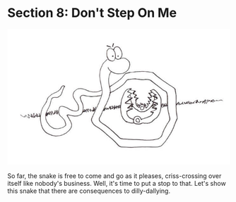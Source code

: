 # Section 8: Don't Step On Me

![](images/dont-step-on-me.jpg)

So far, the snake is free to come and go as it pleases, criss-crossing
over itself like nobody's business. Well, it's time to put a stop to
that. Let's show this snake that there are consequences to
dilly-dallying.
